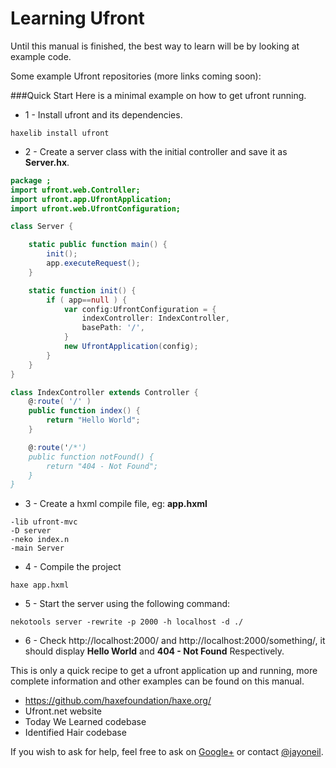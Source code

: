 Learning Ufront
===============

Until this manual is finished, the best way to learn will be by looking at example code.

Some example Ufront repositories (more links coming soon):

###Quick Start
Here is a minimal example on how to get ufront running.

* 1 - Install ufront and its dependencies.
```
haxelib install ufront
```
* 2 - Create a server class with the initial controller and save it as **Server.hx**.

```actionscript
package ;
import ufront.web.Controller;
import ufront.app.UfrontApplication;
import ufront.web.UfrontConfiguration;

class Server {

	static public function main() {
		init();			
		app.executeRequest();
	}

	static function init() {
		if ( app==null ) {
			var config:UfrontConfiguration = {
				indexController: IndexController,
				basePath: '/',				
			}
			new UfrontApplication(config);
		}
	}
}

class IndexController extends Controller {
	@:route( '/' ) 
	public function index() {
		return "Hello World";
	}

	@:route('/*')
	public function notFound() {
		return "404 - Not Found";
	}
}
```
* 3 - Create a hxml compile file, eg: **app.hxml**
```
-lib ufront-mvc
-D server
-neko index.n
-main Server
```
* 4 - Compile the project
```
haxe app.hxml
```
* 5 - Start the server using the following command:
```
nekotools server -rewrite -p 2000 -h localhost -d ./
```
* 6 - Check http://localhost:2000/ and http://localhost:2000/something/, it should display **Hello World** and **404 - Not Found** Respectively.

This is only a quick recipe to get a ufront application up and running, more complete information and other examples can be found on this manual. 





* https://github.com/haxefoundation/haxe.org/
* Ufront.net website
* Today We Learned codebase
* Identified Hair codebase

If you wish to ask for help, feel free to ask on [Google+](https://plus.google.com/communities/101407785374116413344) or contact [@jayoneil](https://twitter.com/jayoneil).
